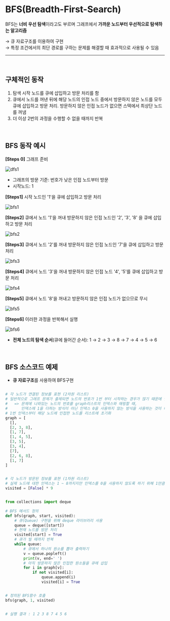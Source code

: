 


# BFS(Breadth-First-Search)

 BFS는 **너비 우선 탐색**이라고도 부르며 그래프에서 **가까운 노드부터 우선적으로 탐색하는 알고리즘**
  
 → 큐 자료구조를 이용하여 구현 <br>
 → 특정 조건에서의 최단 경로를 구하는 문제를 해결할 때 효과적으로 사용될 수 있음
 
 ***
<br>

 
## 구체적인 동작 


   1. 탐색 시작 노드를 큐에 삽입하고 방문 처리를 함
   2. 큐에서 노드를 꺼낸 뒤에 해당 노드의 인접 노드 중에서 방문하지 않은 노드를 모두 큐에 삽입하고 방문 처리.
      방문하지 않은 인접 노드가 없으면 스택에서 최상단 노드를 꺼냄
  3. 더 이상 2번의 과정을 수행할 수 없을 때까지 반복

<br>

## BFS 동작 예시
**[Steps 0]** 그래프 준비
  
![dfs1](/algorithm/resources/img/dfs1.png)

   + 그래프의 방문 기준: 번호가 낮은 인접 노드부터 방문
   + 시작노드: 1
   

**[Steps1]** 시작 노드인 '1'을 큐에 삽입하고 방문 처리

![bfs1](/algorithm/resources/img/bfs1.png)

**[Steps2]** 큐에서 노드 '1'을 꺼내 방문하지 않은 인접 노드인 '2', '3', '8' 을  큐에 삽입하고 방문 처리

![bfs2](/algorithm/resources/img/bfs2.png)

**[Steps3]** 큐에서 노드 '2'를 꺼내 방문하지 않은 인접 노드인 '7'을 큐에 삽입하고 방문 처리

![bfs3](/algorithm/resources/img/bfs3.png)

**[Steps4]** 큐에서 노드 '3'을 꺼내 방문하지 않은 인접 노드 '4', '5'를 큐에 삽입하고 방문 처리

![bfs4](/algorithm/resources/img/bfs4.png)

**[Steps5]** 큐에서 노드 '8'을 꺼내고 방문하지 않은 인접 노드가 없으므로 무시

![bfs5](/algorithm/resources/img/bfs5.png)

**[Steps6]** 이러한 과정을 반복해서 실행

![bfs6](/algorithm/resources/img/bfs6.png)

 - **전체 노드의 탐색 순서**(큐에 들어간 순서): 1 → 2 → 3 → 8 → 7 → 4 → 5 → 6

<br>

## BFS 소스코드 예제

- **큐 자료구조**를 사용하여 BFS구현

```python

# 각 노드가 연결된 정보를 표현 (2차원 리스트)
# 일반적으로 그래프 문제가 출제되면 노드의 번호가 1번 부터 시작하는 경우가 많기 때문에 인덱스 0에 대한 내용은 비워둘 것(사용 X)
#   => 문제에 나와있는 노드의 번호를 graph리스트의 인덱스와 매핑할 때, 
#      인덱스에 1을 더하는 방식이 아닌 인덱스 0을 사용하지 않는 방식을 사용하는 것이 더 직관적!
# 1번 인덱스부터 해당 노드에 인접한 노드를 리스트에 초기화
graph = [
  [], 
  [2, 3, 8], 
  [1, 7],
  [1, 4, 5],
  [3, 5],
  [3, 4],
  [7],
  [2, 6, 8],
  [1, 7]
]


# 각 노드가 방문된 정보를 표현 (1차원 리스트)
# 실제 노드에 대한 인덱스는 1 ~ 8까지지만 인덱스를 0을 사용하지 않도록 하기 위해 1만큼 더 큰 크기로 1차원 리스트를 초기화
visited = [False] * 9


from collections import deque

# BFS 메서드 정의
def bfs(graph, start, visited):
    # 큐(Queue) 구현을 위해 deque 라이브러리 사용
    queue = deque([start])
    # 현재 노드를 방문 처리
    visited[start] = True
    # 큐가 빌 때까지 반복
    while queue:
        # 큐에서 하나의 원소를 뽑아 출력하기
        v = queue.popleft()
        print(v, end=' ')
        # 아직 방문하지 않은 인접한 원소들을 큐에 삽입
        for i in graph[v]:
            if not visited[i]:
                queue.append(i)
                visited[i] = True


# 정의된 BFS함수 호출
bfs(graph, 1, visited)


# 실행 결과 : 1 2 3 8 7 4 5 6

```
             